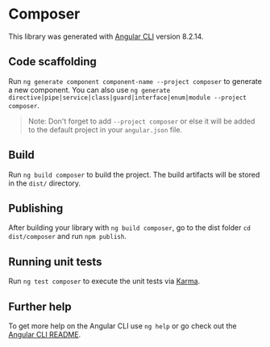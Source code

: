 # Composer

This library was generated with [Angular CLI](https://github.com/angular/angular-cli) version 8.2.14.

## Code scaffolding

Run `ng generate component component-name --project composer` to generate a new component. You can also use `ng generate directive|pipe|service|class|guard|interface|enum|module --project composer`.
> Note: Don't forget to add `--project composer` or else it will be added to the default project in your `angular.json` file. 

## Build

Run `ng build composer` to build the project. The build artifacts will be stored in the `dist/` directory.

## Publishing

After building your library with `ng build composer`, go to the dist folder `cd dist/composer` and run `npm publish`.

## Running unit tests

Run `ng test composer` to execute the unit tests via [Karma](https://karma-runner.github.io).

## Further help

To get more help on the Angular CLI use `ng help` or go check out the [Angular CLI README](https://github.com/angular/angular-cli/blob/master/README.md).
